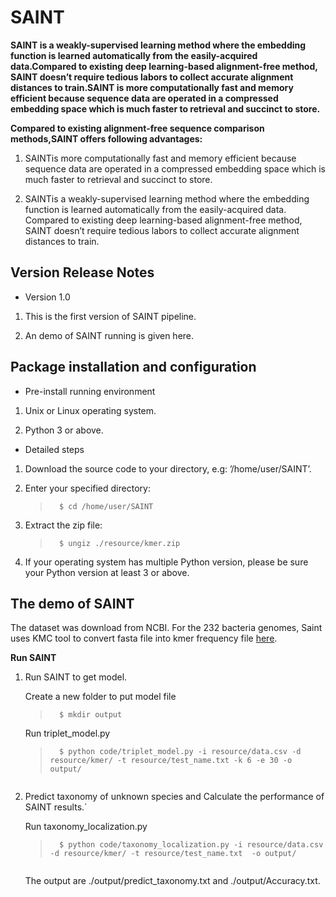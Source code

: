 # SAINT

**SAINT is a weakly-supervised learning method where the embedding function is learned automatically from the easily-acquired data.Compared to existing deep learning-based alignment-free method, SAINT doesn’t require tedious labors to collect accurate alignment distances to train.SAINT is more computationally fast and memory efficient because
sequence data are operated in a compressed embedding space which is much faster to retrieval and succinct to store.**

**Compared to existing alignment-free sequence comparison methods,SAINT offers following advantages:**

 1. SAINTis more computationally fast and memory efficient because sequence data are operated in a compressed embedding space which is much faster to retrieval and succinct to store. 

 2. SAINTis a weakly-supervised learning method where the embedding function is learned automatically from the easily-acquired data. Compared to existing deep learning-based alignment-free method, SAINT doesn’t require tedious labors to collect accurate alignment distances to train. 

## Version Release Notes

- Version 1.0

 1. This is the first version of SAINT pipeline. 

 2. An demo of SAINT running is given here. 

## Package installation and configuration

- Pre-install running environment

 1. Unix or Linux operating system.

 2. Python 3 or above.

- Detailed steps

 1. Download the source code to your directory, e.g: ’/home/user/SAINT’.

 2. Enter your specified directory: 

    >```   
    >   $ cd /home/user/SAINT 
    >```  

 3. Extract the zip file: 

    >```   
    >   $ ungiz ./resource/kmer.zip
    >```  

 4. If your operating system has multiple Python version, please be sure your Python version at least 3 or above.

## The demo of SAINT

The dataset was download from NCBI. For the 232 bacteria genomes, Saint uses KMC tool to convert fasta file into kmer frequency file [here](https://github.com/Ying-Lab/SAINT/tree/main/resource/kmer.zip).

**Run SAINT**

1. Run SAINT to get model.

    Create a new folder to put model file

    >```   
    >   $ mkdir output
    >```  

    Run triplet_model.py
    >```  
    >   $ python code/triplet_model.py -i resource/data.csv -d resource/kmer/ -t resource/test_name.txt -k 6 -e 30 -o output/

    >```  
 

2. Predict taxonomy of unknown species and Calculate the performance of SAINT results.`  

    Run taxonomy_localization.py
    
    >```   
    >   $ python code/taxonomy_localization.py -i resource/data.csv -d resource/kmer/ -t resource/test_name.txt  -o output/

    >``` 

    The output are ./output/predict_taxonomy.txt and ./output/Accuracy.txt.

